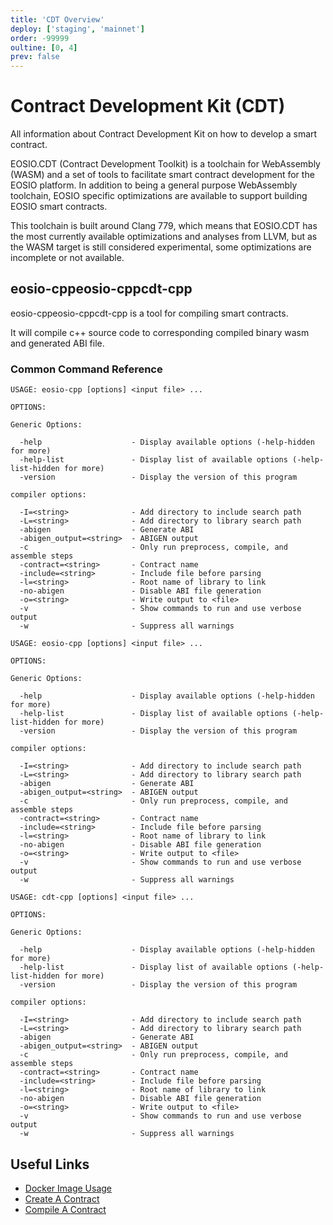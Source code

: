 ```yaml
---
title: 'CDT Overview'
deploy: ['staging', 'mainnet']
order: -99999
oultine: [0, 4]
prev: false
---
```


# Contract Development Kit (CDT)

All information about Contract Development Kit on how to develop a smart contract.

EOSIO.CDT (Contract Development Toolkit) is a toolchain for WebAssembly (WASM) and a set of tools to facilitate smart contract development for the EOSIO platform. In addition to being a general purpose WebAssembly toolchain, EOSIO specific optimizations are available to support building EOSIO smart contracts. 

This toolchain is built around Clang <Mainnet>7</Mainnet><Staging>7</Staging><Experimental>9</Experimental>, which means that EOSIO.CDT has the most currently available optimizations and analyses from LLVM, but as the WASM target is still considered experimental, some optimizations are incomplete or not available.

## <Mainnet>eosio-cpp</Mainnet><Staging>eosio-cpp</Staging><Experimental>cdt-cpp</Experimental>

<Mainnet>eosio-cpp</Mainnet><Staging>eosio-cpp</Staging><Experimental>cdt-cpp</Experimental> is a tool for compiling smart contracts.

It will compile c++ source code to corresponding compiled binary wasm and generated ABI file.

### Common Command Reference

<Mainnet>

```shell script
USAGE: eosio-cpp [options] <input file> ...

OPTIONS:

Generic Options:

  -help                    - Display available options (-help-hidden for more)
  -help-list               - Display list of available options (-help-list-hidden for more)
  -version                 - Display the version of this program

compiler options:

  -I=<string>              - Add directory to include search path
  -L=<string>              - Add directory to library search path
  -abigen                  - Generate ABI
  -abigen_output=<string>  - ABIGEN output
  -c                       - Only run preprocess, compile, and assemble steps
  -contract=<string>       - Contract name
  -include=<string>        - Include file before parsing
  -l=<string>              - Root name of library to link
  -no-abigen               - Disable ABI file generation
  -o=<string>              - Write output to <file>
  -v                       - Show commands to run and use verbose output
  -w                       - Suppress all warnings
```

</Mainnet>

<Staging>

```shell script
USAGE: eosio-cpp [options] <input file> ...

OPTIONS:

Generic Options:

  -help                    - Display available options (-help-hidden for more)
  -help-list               - Display list of available options (-help-list-hidden for more)
  -version                 - Display the version of this program

compiler options:

  -I=<string>              - Add directory to include search path
  -L=<string>              - Add directory to library search path
  -abigen                  - Generate ABI
  -abigen_output=<string>  - ABIGEN output
  -c                       - Only run preprocess, compile, and assemble steps
  -contract=<string>       - Contract name
  -include=<string>        - Include file before parsing
  -l=<string>              - Root name of library to link
  -no-abigen               - Disable ABI file generation
  -o=<string>              - Write output to <file>
  -v                       - Show commands to run and use verbose output
  -w                       - Suppress all warnings
```

</Staging>

<Experimental>

```shell script
USAGE: cdt-cpp [options] <input file> ...

OPTIONS:

Generic Options:

  -help                    - Display available options (-help-hidden for more)
  -help-list               - Display list of available options (-help-list-hidden for more)
  -version                 - Display the version of this program

compiler options:

  -I=<string>              - Add directory to include search path
  -L=<string>              - Add directory to library search path
  -abigen                  - Generate ABI
  -abigen_output=<string>  - ABIGEN output
  -c                       - Only run preprocess, compile, and assemble steps
  -contract=<string>       - Contract name
  -include=<string>        - Include file before parsing
  -l=<string>              - Root name of library to link
  -no-abigen               - Disable ABI file generation
  -o=<string>              - Write output to <file>
  -v                       - Show commands to run and use verbose output
  -w                       - Suppress all warnings
```

</Experimental>

## Useful Links

-   [Docker Image Usage](../Docker/docker-image-usage.md)
-   [Create A Contract](./create-a-contract.md)
-   [Compile A Contract](./compile-a-contract.md)